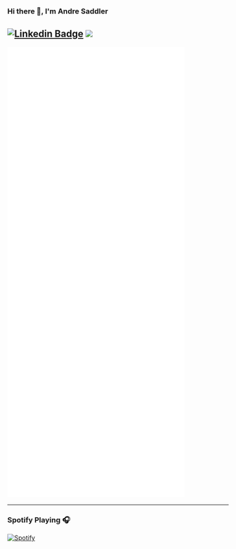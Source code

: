 ### Hi there 👋, I'm Andre Saddler
[![Linkedin Badge](https://img.shields.io/badge/-andrexsaddler-blue?style=flat-square&logo=Linkedin&logoColor=white&link=https://www.linkedin.com/in/andrexsaddler/)](https://www.linkedin.com/in/andrexsaddler/)
![](https://komarev.com/ghpvc/?username=axsddlr&color=dc143c)
---

![Metrics](https://raw.githubusercontent.com/acheong08/acheong08/main/github-metrics.svg)

---
### Spotify Playing 🎧

[![Spotify](https://novatorem.rehkloos.vercel.app/api/spotify)](https://open.spotify.com/user/1249748560)